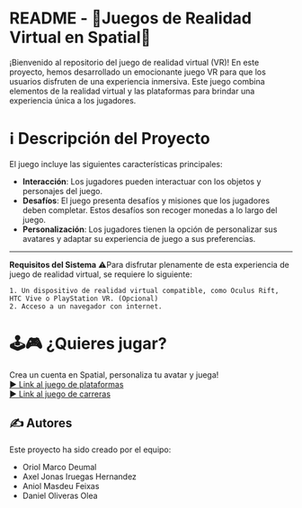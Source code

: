 # README - 👾Juegos de Realidad Virtual en Spatial👾
¡Bienvenido al repositorio del juego de realidad virtual (VR)! En este proyecto, hemos desarrollado un emocionante juego VR para que los usuarios disfruten de una experiencia inmersiva. Este juego combina elementos de la realidad virtual y las plataformas para brindar una experiencia única a los jugadores.

# ℹ️ Descripción del Proyecto
El juego incluye las siguientes características principales:


- **Interacción**: Los jugadores pueden interactuar con los objetos y personajes del juego.  
- **Desafíos**: El juego presenta desafíos y misiones que los jugadores deben completar. Estos desafíos son recoger monedas a lo largo del juego.  
- **Personalización**: Los jugadores tienen la opción de personalizar sus avatares y adaptar su experiencia de juego a sus preferencias.  

---
**Requisitos del Sistema**
⚠️Para disfrutar plenamente de esta experiencia de juego de realidad virtual, se requiere lo siguiente:

    1. Un dispositivo de realidad virtual compatible, como Oculus Rift, HTC Vive o PlayStation VR. (Opcional)  
    2. Acceso a un navegador con internet.

# 🕹🎮 ¿Quieres jugar? 

Crea un cuenta en Spatial, personaliza tu avatar y juega!  
[▶️ Link al juego de plataformas](https://www.spatial.io/s/Prova_obstacles-64875cfab3cadd5fd0027005?share=3430489780733958430)  
[▶️ Link al juego de carreras](https://www.spatial.io/s/Carrera-coches-648753b3b3cadd5fd002643b?share=3790258407674668239)

## ✍️ Autores
Este proyecto ha sido creado por el equipo:

  * Oriol Marco Deumal  
  * Axel Jonas Iruegas Hernandez  
  * Aniol Masdeu Feixas
  * Daniel Oliveras Olea 
